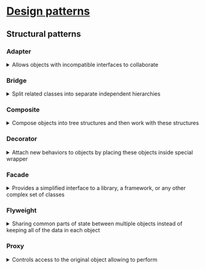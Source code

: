 # [Design patterns](patterns.md)
## Structural patterns
### Adapter
<details>
	<summary>Allows objects with incompatible interfaces to collaborate</summary>
<p>

The adapter implements the interface of one object and wraps the other one.

![](structure-object-adapter.png)

```java
open class CelsiusTemperature(
    override var temperature: Double
): Temperature

class FahrenheitTemperature(
    override var temperature: Double
): Temperature

class FahrenheitAdapter(
    private val celsiusTemperature: CelsiusTemperature
) {
    fun convertToFahrenheitTemperature(): FahrenheitTemperature = FahrenheitTemperature(
        ((BigDecimal.valueOf(celsiusTemperature.temperature)
            .setScale(2) * BigDecimal(9) / BigDecimal(5)) + BigDecimal(32))
            .toDouble()
    )
}
```

</p>  	
</details>

### Bridge
<details>
<summary>Split related classes into separate independent hierarchies</summary>
<p>

Abstraction - high order layer, delegate the work to implementation layer.

The abstraction object controls the appearance of the app, delegating the actual work to the linked implementation object. Different implementations are interchangeable as long as they follow a common interface, enabling the same GUI to work under Windows and Linux.

![](structure-en-2x.png)

```java
// Implementation layer
interface Device {
    var isEnabled: Boolean
    var volume: Int
}

class Tv(override var isEnabled: Boolean = false, override var volume: Int = 0) : Device
class Radio(override var isEnabled: Boolean = true, override var volume: Int = 10) : Device

// Abstraction layer
class Remote(val device: Device) {

    fun togglePower() {
        device.isEnabled = !device.isEnabled
    }

    fun volumeUp() = run { device.volume += 10 }
    fun volumeDown() = run { device.volume -= 10 }

}


fun main() {
    val tv = Tv()
    val radio = Radio()

    val remote = Remote(tv) // this is Bridge (aggregation over inheritance)
    remote.togglePower()

    print("${tv.isEnabled} ${tv.volume}")
}
```
</p>
</details>

### Composite
<details>
<summary>Compose objects into tree structures and then work with these structures</summary>
<p>

![](composite.png)

```java
// hierarchy
open class Equipment(open val price: Int, name: String)
class Processor: Equipment(1070, "structural.Composite.Processor")
class HardDrive: Equipment(250, "Hard")
class Memory: Equipment(280, "structural.Composite.Memory")

// composite
open class Composite(name: String): Equipment(0, name) {
    private val equipments = ArrayList<Equipment>()
    override val price: Int
        get() = equipments.map { it.price }.sum()

    fun add(equipment: Equipment) = apply { equipments.add(equipment) }
}

class PersonalComputer: Composite("PC")


fun main() {
    val pc = PersonalComputer()
        .add(Processor())
        .add(HardDrive())
        .add(Memory())

    print(pc.price)
}
```

</p>		
</details>

### Decorator
<details>
	<summary>Attach new behaviors to objects by placing these objects inside special wrapper</summary>

![](decorator.png)

  <p>

```java
interface CoffeeMachine {
    fun makeSmallCoffee()
    fun makeLargeCoffee()
}

class NormalCoffeeMachine : CoffeeMachine {
    override fun makeSmallCoffee() = println("Normal small coffee")
    override fun makeLargeCoffee() = println("Normal large coffee")
}

class EnhancedCoffeeMachine(private val coffeeMachine: CoffeeMachine) : CoffeeMachine by coffeeMachine {

    override fun makeSmallCoffee() {
        println("Enhanced small coffee")
    }

    fun makeCoffeeWithMilk() {
        makeSmallCoffee()
        addMilk()
        println("Enhanced small coffee with milk")
    }

    private fun addMilk() {}
}

fun main() {
    val normalCoffeeMachine = NormalCoffeeMachine()
    val enhancedCoffeeMachine = EnhancedCoffeeMachine(normalCoffeeMachine)

    enhancedCoffeeMachine.makeSmallCoffee()
    enhancedCoffeeMachine.makeLargeCoffee()
    enhancedCoffeeMachine.makeCoffeeWithMilk()
}
```

  </p>		
</details>

### Facade
<details>
<summary>Provides a simplified interface to a library, a framework, or any other complex set of classes</summary>

![](facade.png)

<p>

```java
class ComplexSystem(private val filePath: String) {
    private val cache: HashMap<String, String>

    init {
        println("reading data from $filePath")
        cache = HashMap()
    }

    fun store(key: String, payload: String) {
        cache[key] = payload
    }

    fun read(key: String): String = cache[key] ?: ""

    fun commit() = println("Storing cached data: $cache to file: $filePath")
}

data class User(var login: String)

class UserRepository {
    private val systemPreferences = ComplexSystem("/data/default.prefs")

    fun save(user: User) {
        systemPreferences.store("User_key", user.login)
        systemPreferences.commit()
    }

    fun findFirst(): User = User(systemPreferences.read("User_key"))
}

fun main() {
    val userRepository = UserRepository()
    val user = User("murat")
    userRepository.save(user)
    val result = userRepository.findFirst()

    println("$result")
}
```

</p>		
</details>

### Flyweight
<details>
	<summary>Sharing common parts of state between multiple objects instead of keeping all of the data in each object</summary>		

![](flyweight.png)

```java
// This class contain part of tree describing. It isn`t unique for each tree
// so it extract to own abstraction with container
// It helps reduce tree abstraction
class TreeType(val name: String, val color: Int, val texture: String) {
    fun draw(canvas: String, x: Int, y: Int) = println("TreeType(name='$name', color=$color, texture='$texture')")
}

class TreeFactory {

    companion object {
        private val treeTypes = mutableListOf<TreeType>()

        fun getTreeType(name: String, color: Int, texture: String): TreeType =
            treeTypes.find { it.name == name && it.color == color && it.texture == texture }
                ?: treeTypes.plus(TreeType(name, color, texture)).last()
    }
}

class Tree(private val type: TreeType, private val x: Int, private val y: Int) {
    fun draw(canvas: String) {
        type.draw(canvas, x, y)
    }
}

class Forest {
    private val trees = mutableListOf<Tree>()

    fun plantTree(x: Int, y: Int, name: String, color: Int, texture: String) {
        val type = TreeFactory.getTreeType(name, color, texture)
        val tree = Tree(type, x, y)
        trees.add(tree)
    }

    fun draw(canvas: String) = trees.forEach{ it.draw(canvas) }
}

fun main() {
    val forest = Forest()

    forest.plantTree(1,2,"sosna", 1,"square")
    forest.plantTree(2,3,"bereza", 1,"square")

    forest.draw("canvas")
}
```

</details>

### Proxy
<details>
	<summary>Controls access to the original object allowing to perform</summary>

![](proxy.png)

```java
interface ThirdPartyLib {
    fun listVideos(): String
    fun getVideoInfo(id: Int): String
    fun downloadVideo(id: Int): String
}

class ThirdPartyLibImpl : ThirdPartyLib {
    override fun listVideos() = "list"
    override fun getVideoInfo(id: Int) = "info"
    override fun downloadVideo(id: Int) = "download..."
}

class CachedLib(
    private val service: ThirdPartyLibImpl
) : ThirdPartyLib {

    private var listCache: String? = null
    private var videoCache: String? = null
    private var resetNeed: Boolean = false

    override fun listVideos(): String {
        if (listCache.isNullOrEmpty() or resetNeed) listCache = service.listVideos()
        return listCache ?: ""
    }

    override fun getVideoInfo(id: Int): String {
        if (videoCache.isNullOrEmpty() or resetNeed) videoCache = service.getVideoInfo(id)
        return videoCache ?: ""
    }

    override fun downloadVideo(id: Int): String {
        if (videoCache.isNullOrEmpty() or resetNeed) videoCache = service.downloadVideo(id)
        return videoCache ?: ""
    }
}

class Manager(private val lib: ThirdPartyLib) {
    fun renderVideo() = println(lib.getVideoInfo(1))
    fun renderList() = println(lib.downloadVideo(1))
}

fun main() {
    val service = ThirdPartyLibImpl()
    val proxy = CachedLib(service)

    val manager = Manager(proxy)
    manager.renderList()
    manager.renderVideo()
}
```

</details>
